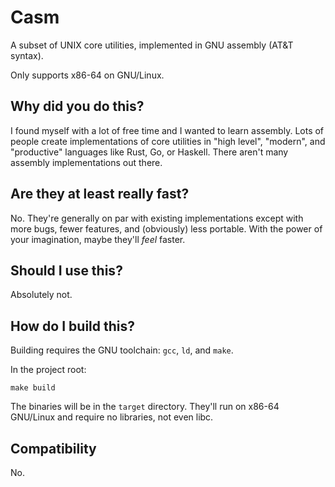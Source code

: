 # Casm

A subset of UNIX core utilities, implemented in GNU assembly (AT&T syntax).

Only supports x86-64 on GNU/Linux.

## Why did you do this?

I found myself with a lot of free time and I wanted to learn assembly. Lots of
people create implementations of core utilities in "high level", "modern", and
"productive" languages like Rust, Go, or Haskell. There aren't many assembly
implementations out there.

## Are they at least really fast?

No. They're generally on par with existing implementations except with more bugs,
fewer features, and (obviously) less portable. With the power of your imagination,
maybe they'll *feel* faster.

## Should I use this?

Absolutely not.

## How do I build this?

Building requires the GNU toolchain: `gcc`, `ld`, and `make`.

In the project root:

```
make build
```

The binaries will be in the `target` directory. They'll run on x86-64 GNU/Linux
and require no libraries, not even libc.

## Compatibility

No.
